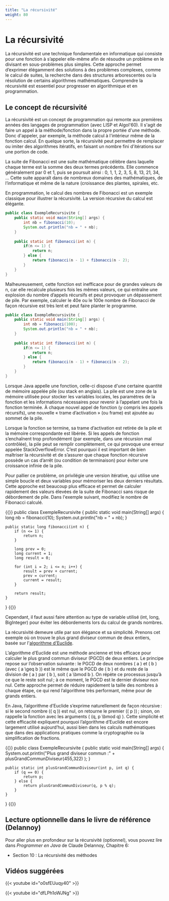 ```yaml
---
title: "La récursivité"
weight: 80
---
```


# La récursivité

La récursivité est une technique fondamentale en informatique qui consiste pour une fonction à s’appeler elle-même afin de résoudre un problème en le divisant en sous-problèmes plus simples. Cette approche permet d’exprimer élégamment des solutions à des problèmes complexes, comme le calcul de suites, la recherche dans des structures arborescentes ou la résolution de certains algorithmes mathématiques. Comprendre la récursivité est essentiel pour progresser en algorithmique et en programmation.


## Le concept de récursivité

<p>La récursivité est un concept de programmation qui remonte aux premières années des langages de programmation (avec LISP et Algol'60). Il s'agit de faire un appel à la méthode/fonction dans la propre portée d'une méthode. Donc d'appeler, par exemple, la méthode calcul à l'intérieur même de la fonction calcul. En quelque sorte, la récursivité peut permettre de remplacer ou imiter des algorithmes itératifs, en faisant un nombre fini d'itérations sur une portion de code. 


La suite de Fibonacci est une suite mathématique célèbre dans laquelle chaque terme est la somme des deux termes précédents. Elle commence généralement par 0 et 1, puis se poursuit ainsi : 0, 1, 1, 2, 3, 5, 8, 13, 21, 34, ... Cette suite apparaît dans de nombreux domaines des mathématiques, de l’informatique et même de la nature (croissance des plantes, spirales, etc.

En programmation, le calcul des nombres de Fibonacci est un exemple classique pour illustrer la récursivité. La version récursive du calcul est élégante.



```java  {style=github}
public class ExempleRecursivite {
    public static void main(String[] args) {
        int nb = fibonacci(10);
        System.out.println("nb = " + nb);
    }
    
    public static int fibonacci(int n) {
        if(n <= 1) {
            return n;
        } else {
            return fibonacci(n - 1) + fibonacci(n - 2);
        }
    }
}
```

Malheureusement, cette fonction est inefficace pour de grandes valeurs de n, car elle recalcule plusieurs fois les mêmes valeurs, ce qui entraîne une explosion du nombre d’appels récursifs et peut provoquer un dépassement de pile. Par exemple, calculer le 40e ou le 100e nombre de Fibonacci de façon récursive est très lent et peut faire planter le programme.

```java  {style=github}
public class ExempleRecursivite {
    public static void main(String[] args) {
        int nb = fibonacci(100);
        System.out.println("nb = " + nb);
    }
    
    public static int fibonacci(int n) {
        if(n <= 1) {
            return n;
        } else {
            return fibonacci(n - 1) + fibonacci(n - 2);
        }
    }
}
```

Lorsque Java appelle une fonction, celle-ci dispose d'une certaine quantité de mémoire appelée pile (ou stack en anglais). La pile est une zone de la mémoire utilisée pour stocker les variables locales, les paramètres de la fonction et les informations nécessaires pour revenir à l’appelant une fois la fonction terminée. À chaque nouvel appel de fonction (y compris les appels récursifs), une nouvelle « trame d’activation » (ou frame) est ajoutée au sommet de la pile.

Lorsque la fonction se termine, sa trame d’activation est retirée de la pile et la mémoire correspondante est libérée. Si les appels de fonction s’enchaînent trop profondément (par exemple, dans une récursion mal contrôlée), la pile peut se remplir complètement, ce qui provoque une erreur appelée StackOverflowError. C’est pourquoi il est important de bien maîtriser la récursivité et de s’assurer que chaque fonction récursive possède un cas d’arrêt (ou condition de terminaison) pour éviter une croissance infinie de la pile.


Pour pallier ce problème, on privilégie une version itérative, qui utilise une simple boucle et deux variables pour mémoriser les deux derniers résultats. Cette approche est beaucoup plus efficace et permet de calculer rapidement des valeurs élevées de la suite de Fibonacci sans risque de débordement de pile. Dans l'exemple suivant, modifiez le nombre de Fibonacci calculé.

{{<inlineJava path="ExempleRecursivite.java" lang="java">}}
public class ExempleRecursivite {
    public static void main(String[] args) {
        long nb = fibonacci(10);
        System.out.println("nb = " + nb);
    }
    
    public static long fibonacci(int n) {
        if (n <= 1) {
            return n;
        }
        
        long prev = 0;
        long current = 1;
        long result = 0;
        
        for (int i = 2; i <= n; i++) {
            result = prev + current;
            prev = current;
            current = result;
        }
        
        return result;
    }
}
{{</inlineJava>}}

Cependant, il faut aussi faire attention au type de variable utilisé (int, long, BigInteger) pour éviter les débordements lors du calcul de grands nombres.

La récursivité demeure utile par son élégance et sa simplicité. Prenons cet exemple où on trouve le plus grand diviseur commun de deux entiers, basée sur l'<a href="https://fr.wikipedia.org/wiki/Algorithme_d%27Euclide">algorithme d'Euclide</a>.

L’algorithme d’Euclide est une méthode ancienne et très efficace pour calculer le plus grand commun diviseur (PGCD) de deux entiers. Le principe repose sur l’observation suivante : le PGCD de deux nombres \( a \) et \( b \) (avec \( a \geq b \)) est le même que le PGCD de \( b \) et du reste de la division de \( a \) par \( b \), soit \( a \bmod b \). On répète ce processus jusqu’à ce que le reste soit nul ; à ce moment, le PGCD est le dernier diviseur non nul. Cette approche permet de réduire rapidement la taille des nombres à chaque étape, ce qui rend l’algorithme très performant, même pour de grands entiers.

En Java, l’algorithme d’Euclide s’exprime naturellement de façon récursive : si le second nombre (\( q \)) est nul, on retourne le premier (\( p \)) ; sinon, on rappelle la fonction avec les arguments \( (q, p \bmod q) \). Cette simplicité et cette efficacité expliquent pourquoi l’algorithme d’Euclide est encore largement utilisé aujourd’hui, aussi bien dans les calculs mathématiques que dans des applications pratiques comme la cryptographie ou la simplification de fractions.


{{<inlineJava path="ExempleRecursivite.java" lang="java">}}
public class ExempleRecursivite {
    public static void main(String[] args) {
        System.out.println("Plus grand diviseur commun :" 
          + plusGrandCommunDiviseur(455,322) );
    }

    public static int plusGrandCommunDiviseur(int p, int q) {
        if (q == 0) {
            return p;            
        } else {         
            return plusGrandCommunDiviseur(q, p % q);
        }
    }
}
{{</inlineJava>}}


## Lecture optionnelle dans le livre de référence (Delannoy)

<p>Pour aller plus en profondeur sur la récursivité (optionnel), vous pouvez lire dans <em>Programmer en Java</em> de Claude Delannoy, Chapitre 6:</p>
<ul>
	<li>Section 10 : La récursivité des méthodes</li>
</ul>

## Vidéos suggérées

{{< youtube id="o0sfEUuqy40" >}}

{{< youtube id="dfLPh1oWJNg" >}}

